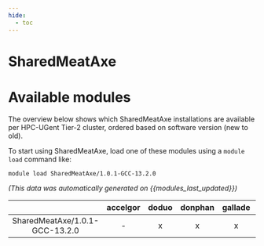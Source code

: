 ```yaml
---
hide:
  - toc
---
```


SharedMeatAxe
=============

# Available modules


The overview below shows which SharedMeatAxe installations are available per HPC-UGent Tier-2 cluster, ordered based on software version (new to old).

To start using SharedMeatAxe, load one of these modules using a `module load` command like:

```shell
module load SharedMeatAxe/1.0.1-GCC-13.2.0
```

*(This data was automatically generated on {{modules_last_updated}})*  

| |accelgor|doduo|donphan|gallade|joltik|shinx|skitty|
| :---: | :---: | :---: | :---: | :---: | :---: | :---: | :---: |
|SharedMeatAxe/1.0.1-GCC-13.2.0|-|x|x|x|x|x|x|
